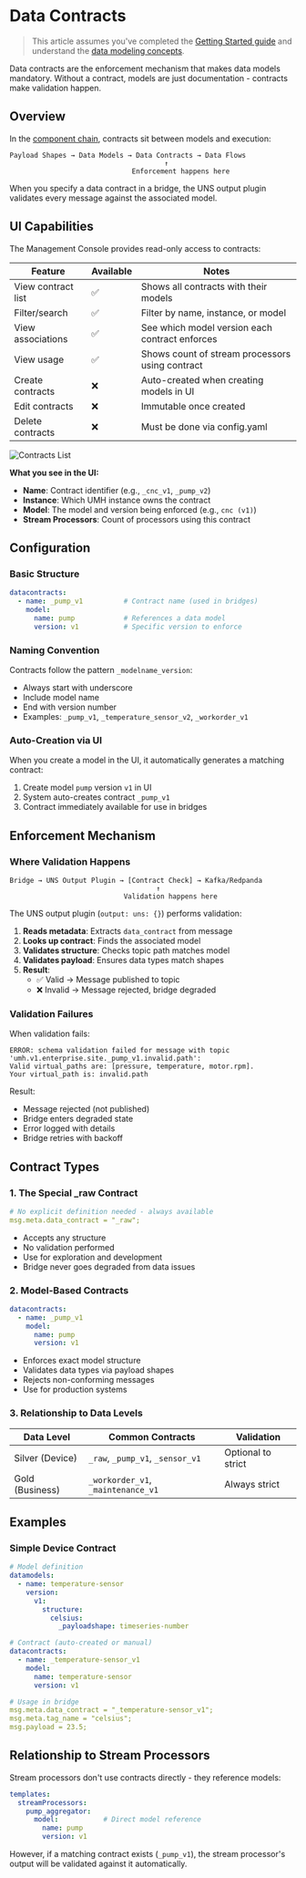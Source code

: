 # Data Contracts

> This article assumes you've completed the [Getting Started guide](../../getting-started/) and understand the [data modeling concepts](README.md).

Data contracts are the enforcement mechanism that makes data models mandatory. Without a contract, models are just documentation - contracts make validation happen.

## Overview

In the [component chain](README.md#the-component-chain), contracts sit between models and execution:

```
Payload Shapes → Data Models → Data Contracts → Data Flows
                                      ↑
                              Enforcement happens here
```

When you specify a data contract in a bridge, the UNS output plugin validates every message against the associated model.

## UI Capabilities

The Management Console provides read-only access to contracts:

| Feature | Available | Notes |
|---------|-----------|-------|
| View contract list | ✅ | Shows all contracts with their models |
| Filter/search | ✅ | Filter by name, instance, or model |
| View associations | ✅ | See which model version each contract enforces |
| View usage | ✅ | Shows count of stream processors using contract |
| Create contracts | ❌ | Auto-created when creating models in UI |
| Edit contracts | ❌ | Immutable once created |
| Delete contracts | ❌ | Must be done via config.yaml |

![Contracts List](images/2-contracts-list.png)

**What you see in the UI:**
- **Name**: Contract identifier (e.g., `_cnc_v1`, `_pump_v2`)
- **Instance**: Which UMH instance owns the contract
- **Model**: The model and version being enforced (e.g., `cnc (v1)`)
- **Stream Processors**: Count of processors using this contract

## Configuration

### Basic Structure

```yaml
datacontracts:
  - name: _pump_v1          # Contract name (used in bridges)
    model:
      name: pump            # References a data model
      version: v1           # Specific version to enforce
```

### Naming Convention

Contracts follow the pattern `_modelname_version`:
- Always start with underscore
- Include model name
- End with version number
- Examples: `_pump_v1`, `_temperature_sensor_v2`, `_workorder_v1`

### Auto-Creation via UI

When you create a model in the UI, it automatically generates a matching contract:

1. Create model `pump` version `v1` in UI
2. System auto-creates contract `_pump_v1`
3. Contract immediately available for use in bridges

## Enforcement Mechanism

### Where Validation Happens

```
Bridge → UNS Output Plugin → [Contract Check] → Kafka/Redpanda
                                    ↑
                            Validation happens here
```

The UNS output plugin (`output: uns: {}`) performs validation:

1. **Reads metadata**: Extracts `data_contract` from message
2. **Looks up contract**: Finds the associated model
3. **Validates structure**: Checks topic path matches model
4. **Validates payload**: Ensures data types match shapes
5. **Result**:
   - ✅ Valid → Message published to topic
   - ❌ Invalid → Message rejected, bridge degraded

### Validation Failures

When validation fails:

```
ERROR: schema validation failed for message with topic 'umh.v1.enterprise.site._pump_v1.invalid.path':
Valid virtual_paths are: [pressure, temperature, motor.rpm].
Your virtual_path is: invalid.path
```

Result:
- Message rejected (not published)
- Bridge enters degraded state
- Error logged with details
- Bridge retries with backoff

## Contract Types

### 1. The Special _raw Contract

```yaml
# No explicit definition needed - always available
msg.meta.data_contract = "_raw";
```

- Accepts any structure
- No validation performed
- Use for exploration and development
- Bridge never goes degraded from data issues

### 2. Model-Based Contracts

```yaml
datacontracts:
  - name: _pump_v1
    model:
      name: pump
      version: v1
```

- Enforces exact model structure
- Validates data types via payload shapes
- Rejects non-conforming messages
- Use for production systems

### 3. Relationship to Data Levels

| Data Level | Common Contracts | Validation |
|------------|-----------------|------------|
| Silver (Device) | `_raw`, `_pump_v1`, `_sensor_v1` | Optional to strict |
| Gold (Business) | `_workorder_v1`, `_maintenance_v1` | Always strict |

## Examples

### Simple Device Contract

```yaml
# Model definition
datamodels:
  - name: temperature-sensor
    version:
      v1:
        structure:
          celsius:
            _payloadshape: timeseries-number

# Contract (auto-created or manual)
datacontracts:
  - name: _temperature-sensor_v1
    model:
      name: temperature-sensor
      version: v1

# Usage in bridge
msg.meta.data_contract = "_temperature-sensor_v1";
msg.meta.tag_name = "celsius";
msg.payload = 23.5;
```

## Relationship to Stream Processors

Stream processors don't use contracts directly - they reference models:

```yaml
templates:
  streamProcessors:
    pump_aggregator:
      model:           # Direct model reference
        name: pump
        version: v1
```

However, if a matching contract exists (`_pump_v1`), the stream processor's output will be validated against it automatically.
